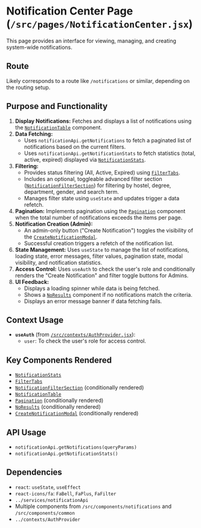 # Notification Center Page (`/src/pages/NotificationCenter.jsx`)

This page provides an interface for viewing, managing, and creating system-wide notifications.

## Route

Likely corresponds to a route like `/notifications` or similar, depending on the routing setup.

## Purpose and Functionality

1.  **Display Notifications:** Fetches and displays a list of notifications using the [`NotificationTable`](../components/notifications/NotificationTable.md) component.
2.  **Data Fetching:**
    - Uses `notificationApi.getNotifications` to fetch a paginated list of notifications based on the current filters.
    - Uses `notificationApi.getNotificationStats` to fetch statistics (total, active, expired) displayed via [`NotificationStats`](../components/notifications/NotificationStats.md).
3.  **Filtering:**
    - Provides status filtering (All, Active, Expired) using [`FilterTabs`](../components/common/FilterTabs.md).
    - Includes an optional, toggleable advanced filter section ([`NotificationFilterSection`](../components/notifications/NotificationFilterSection.md)) for filtering by hostel, degree, department, gender, and search term.
    - Manages filter state using `useState` and updates trigger a data refetch.
4.  **Pagination:** Implements pagination using the [`Pagination`](../components/common/Pagination.md) component when the total number of notifications exceeds the items per page.
5.  **Notification Creation (Admin):**
    - An admin-only button ("Create Notification") toggles the visibility of the [`CreateNotificationModal`](../components/notifications/CreateNotificationModal.md).
    - Successful creation triggers a refetch of the notification list.
6.  **State Management:** Uses `useState` to manage the list of notifications, loading state, error messages, filter values, pagination state, modal visibility, and notification statistics.
7.  **Access Control:** Uses `useAuth` to check the user's role and conditionally renders the "Create Notification" and filter toggle buttons for Admins.
8.  **UI Feedback:**
    - Displays a loading spinner while data is being fetched.
    - Shows a [`NoResults`](../components/common/NoResults.md) component if no notifications match the criteria.
    - Displays an error message banner if data fetching fails.

## Context Usage

- **`useAuth`** (from [`/src/contexts/AuthProvider.jsx`](../contexts/AuthProvider.md)):
  - `user`: To check the user's role for access control.

## Key Components Rendered

- [`NotificationStats`](../components/notifications/NotificationStats.md)
- [`FilterTabs`](../components/common/FilterTabs.md)
- [`NotificationFilterSection`](../components/notifications/NotificationFilterSection.md) (conditionally rendered)
- [`NotificationTable`](../components/notifications/NotificationTable.md)
- [`Pagination`](../components/common/Pagination.md) (conditionally rendered)
- [`NoResults`](../components/common/NoResults.md) (conditionally rendered)
- [`CreateNotificationModal`](../components/notifications/CreateNotificationModal.md) (conditionally rendered)

## API Usage

- `notificationApi.getNotifications(queryParams)`
- `notificationApi.getNotificationStats()`

## Dependencies

- `react`: `useState`, `useEffect`
- `react-icons/fa`: `FaBell`, `FaPlus`, `FaFilter`
- `../services/notificationApi`
- Multiple components from `/src/components/notifications` and `/src/components/common`
- `../contexts/AuthProvider`
